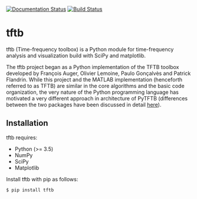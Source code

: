 [![Documentation Status](https://readthedocs.org/projects/tftb/badge/?version=latest)](https://tftb.readthedocs.io/en/latest/?badge=latest)
[![Build Status](https://travis-ci.org/scikit-signal/tftb.svg)](https://travis-ci.org/scikit-signal/tftb)

# tftb

tftb (Time-frequency toolbox) is a Python module for time-frequency analysis and visualization
build with SciPy and matplotlib.

The tftb project began as a Python implementation of the TFTB toolbox developed by
François Auger, Olivier Lemoine, Paulo Gonçalvès and Patrick Flandrin. While this project and the
MATLAB implementation (henceforth referred to as TFTB) are similar in the core algorithms and the
basic code organization, the very nature of the Python programming language has motivated a very
different approach in architecture of PyTFTB (differences between the two packages have been
discussed in detail [here](https://tftb.readthedocs.io/en/latest/introduction.html#comparison-of-tftb-and-pytftb)).


## Installation

tftb requires:
  - Python (>= 3.5)
  - NumPy
  - SciPy
  - Matplotlib

Install tftb with pip as follows:
```bash
$ pip install tftb
```
